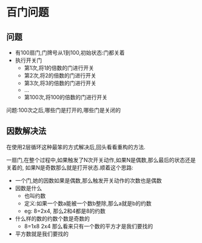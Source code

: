 # 百门问题

## 问题

- 有100扇门,门牌号从1到100,初始状态:门都关着
- 执行开关门
  - 第1次,将1的倍数的门进行开关
  - 第2次,将2的倍数的门进行开关
  - 第3次,将3的倍数的门进行开关
  - ...
  - 第100次,将100的倍数的门进行开关

问题:100次之后,哪些门是打开的,哪些门是关闭的

## 因数解决法

在使用2层循环这种最笨的方式解决后,回头看看重构的方法.

一扇门,在整个过程中,如果触发了N次开关动作,如果N是偶数,那么最后的状态还是关着的,
如果N是奇数那么就是打开状态.顺着这个思路:

- 一个门,她的因数如果是偶数,那么触发开关动作的次数也是偶数
- 因数是什么
  - 也叫约数
  - 定义:如果一个数a能被一个数b整除,那么a就是b的约数
  - eg: 8=2x4, 那么2和4都是8的约数
- 什么样的数的约数个数是奇数的
  - 8=1x8 2x4 那么看来只有一个数的平方才是我们要找的
- 平方数就是我们要找的
